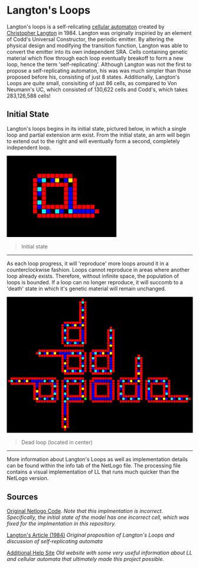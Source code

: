 # Langton's Loops
Langton's loops is a self-relicating [cellular automaton](https://en.wikipedia.org/wiki/Cellular_automaton) created by [Christopher Langton](https://en.wikipedia.org/wiki/Christopher_Langton) in 1984. Langton was originally inspiried by an element of Codd's Universal Constructor, the periodic emitter. By altering the physical design and modifying the transition function, Langton was able to convert the emitter into its own independent SRA. Cells containing genetic material which flow through each loop eventually breakoff to form a new loop, hence the term 'self-replicating'. Although Langton was not the first to propose a self-replicating automaton, his was was much simpler than those proposed before his, consisting of just 8 states. Additionally, Langton's Loops are quite small, consisiting of just 86 cells, as compared to Von Neumann's UC, which consisted of 130,622 cells and Codd's, which takes 283,126,588 cells!

## Initial State
Langton's loops begins in its initial state, pictured below, in which a single loop and partial extension arm exist. From the initial state, an arm will begin to extend out to the right and will eventually form a second, completely independent loop. 

![Langton's Loops initial state](images/initial_state.png) 

>Initial state
---

As each loop progress, it will 'reproduce' more loops around it in a counterclockwise fashion. Loops cannot reproduce in areas where another loop already exists. Therefore, without infinite space, the population of loops is bounded. If a loop can no longer reproduce, it will succomb to a 'death' state in which it's genetic material will remain unchanged.

![Dead Loops](images/dead_loops.png) 

>Dead loop (located in center)
---

More information about Langton's Loops as well as implementation details can be found within the info tab of the NetLogo file. The processing file contains a visual implementation of LL that runs much quicker than the NetLogo version.

## Sources
[Original Netlogo Code](ccl.northwestern.edu/netlogo/community/Loop%20de%20Langton%202.nlogo). *Note that this implmentation is incorrect. Specifically, the initial state of the model has one incorrect cell, which was fixed for the implmentation in this repository.*

[Langton's Article (1984)](http://deepblue.lib.umich.edu/bitstream/handle/2027.42/24968/0000395.pdf?sequence=1) *Original proposition of Langton's Loops and discussion of self-replicating automata*

<a href='https://www.diga.me.uk/LangtonLoops.html' target='_blank'>Additional Help Site</a> *Old website with some very useful information about LL and cellular automata that ultimately made this project possible.*
